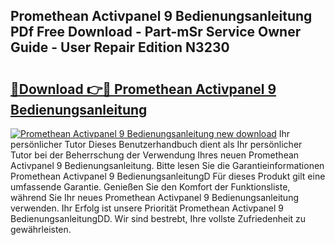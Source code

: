 ## Promethean Activpanel 9 Bedienungsanleitung PDf Free Download - Part-mSr Service Owner Guide - User Repair Edition N3230

# <h2><a href="http://df5urc8.blite.top/?on=Promethean+Activpanel+9+Bedienungsanleitung">🔗Download 👉🔴 Promethean Activpanel 9 Bedienungsanleitung</a></h2>

[![Promethean Activpanel 9 Bedienungsanleitung new download](https://i.imgur.com/lujVjoI.png)](http://df5urc8.blite.top/?on=Promethean+Activpanel+9+Bedienungsanleitung)
Ihr persönlicher Tutor Dieses Benutzerhandbuch dient als Ihr persönlicher Tutor bei der Beherrschung der Verwendung Ihres neuen Promethean Activpanel 9 Bedienungsanleitung. Bitte lesen Sie die Garantieinformationen Promethean Activpanel 9 BedienungsanleitungD Für dieses Produkt gilt eine umfassende Garantie. Genießen Sie den Komfort der Funktionsliste, während Sie Ihr neues Promethean Activpanel 9 Bedienungsanleitung verwenden. Ihr Erfolg ist unsere Priorität Promethean Activpanel 9 BedienungsanleitungDD. Wir sind bestrebt, Ihre vollste Zufriedenheit zu gewährleisten.
